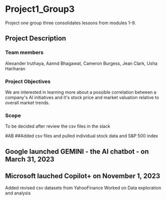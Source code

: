 # Project1_Group3
Project one group three consolidates lessons from modules 1-9. 
## Project Description

### Team members 
Alexander Iruthaya, Aannd Bhagawat, Cameron Burgess, Jean Clark, Usha Hariharan

### Project Objectives
We are interested in learning more about a possible correlation between a company's AI initiatives and it's stock price and market valuation relative to overall market trends.

### Scope
To be decided after review the csv files in the slack

#AB 
##Added csv files and pulled individual stock data and S&P 500 index
## Google launched GEMINI - the AI chatbot - on March 31, 2023
## Microsoft lauched Copilot+ on November 1, 2023

Added revised csv datasets from YahooFinance
Worked on Data exploration and analysis